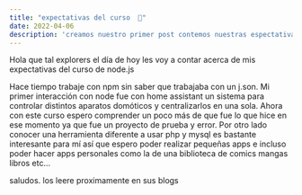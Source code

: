 ```yaml
---
title: "expectativas del curso  👾"
date: 2022-04-06
description: 'creamos nuestro primer post contemos nuestras espectativas de este curso'
---
```


Hola que tal explorers el día de hoy les voy a contar acerca de mis expectativas del curso de node.js

Hace tiempo trabaje con npm sin saber que trabajaba con un j.son.  Mi primer interacción con node fue con home assistant un sistema para controlar distintos aparatos domóticos y centralizarlos en una sola.  Ahora con este curso espero comprender un poco más de que  fue lo que hice en ese momento ya que fue un proyecto de prueba y error. Por otro lado conocer una herramienta diferente a usar php y mysql  es bastante interesante para mí así que espero poder realizar pequeñas apps e incluso poder hacer apps personales como la de una biblioteca de comics mangas libros etc... 

saludos. los leere proximamente en sus blogs 

